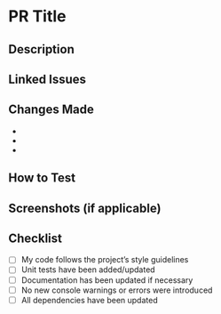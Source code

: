 <!-- Please fill out the sections below to help with the code review -->
# PR Title

<!-- A clear and concise title describing the changes -->

## Description
<!--
Explain the purpose of this PR in a few sentences.
- What issue does it fix?
- What new feature does it add?
- Provide any important context or decisions.
-->

## Linked Issues
<!--
Reference related issues or tickets, for example:
- Closes #123
- Fixes ISSUE-456
-->

## Changes Made
<!-- List the main changes in bullet points -->
-
-
-

## How to Test
<!--
Steps to reproduce and verify the changes:
1.
2.
3.
-->

## Screenshots (if applicable)
<!--
Include screenshots to illustrate visual changes
-->

## Checklist

- [ ] My code follows the project’s style guidelines
- [ ] Unit tests have been added/updated
- [ ] Documentation has been updated if necessary
- [ ] No new console warnings or errors were introduced
- [ ] All dependencies have been updated

